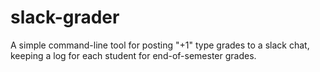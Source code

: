 # slack-grader

A simple command-line tool for posting "+1" type grades to a slack
chat, keeping a log for each student  for end-of-semester grades.

